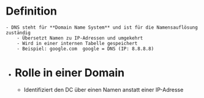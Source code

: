# Definition
	- DNS steht für **Domain Name System** und ist für die Namensauflösung zuständig
		- Übersetzt Namen zu IP-Adressen und umgekehrt
		- Wird in einer internen Tabelle gespeichert
		- Beispiel: google.com  google = DNS (IP: 8.8.8.8)
- # Rolle in einer Domain
	- Identifiziert den DC über einen Namen anstatt einer IP-Adresse